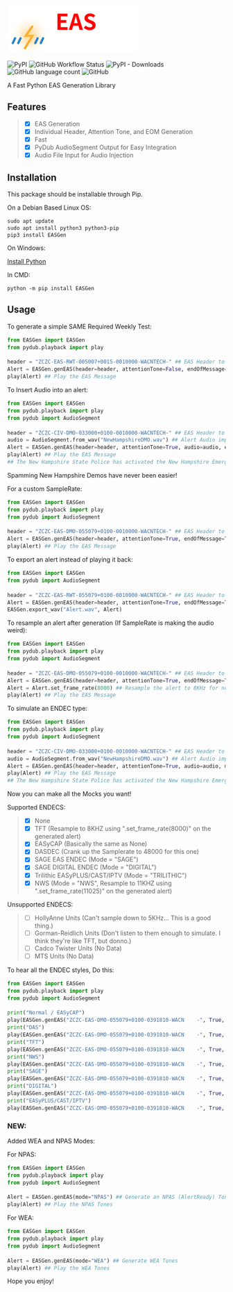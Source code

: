 ![EASGen](https://github.com/A-c0rN/EASGen/blob/main/doc/img/EASGen.png)

![PyPI](https://img.shields.io/pypi/v/EASGen?label=Version&style=flat-square) ![GitHub Workflow Status](https://img.shields.io/github/actions/workflow/status/A-c0rN/EASGen/main.yml?style=flat-square) ![PyPI - Downloads](https://img.shields.io/pypi/dm/EASGen?style=flat-square) ![GitHub language count](https://img.shields.io/github/languages/count/A-c0rN/EASGen?style=flat-square) ![GitHub](https://img.shields.io/github/license/A-c0rN/EASGen?style=flat-square)

A Fast Python EAS Generation Library

## Features
> - [x] EAS Generation 
> - [x] Individual Header, Attention Tone, and EOM Generation
> - [x] Fast
> - [x] PyDub AudioSegment Output for Easy Integration
> - [x] Audio File Input for Audio Injection

## Installation
This package should be installable through Pip.

On a Debian Based Linux OS:
```
sudo apt update
sudo apt install python3 python3-pip
pip3 install EASGen
```


On Windows:

[Install Python](https://www.python.org/downloads/)

In CMD:
```
python -m pip install EASGen
```

## Usage
To generate a simple SAME Required Weekly Test:
```python
from EASGen import EASGen
from pydub.playback import play

header = "ZCZC-EAS-RWT-005007+0015-0010000-WACNTECH-" ## EAS Header to send
Alert = EASGen.genEAS(header=header, attentionTone=False, endOfMessage=True) ## Generate an EAS SAME message with no ATTN signal, and with EOMs.
play(Alert) ## Play the EAS Message
```

To Insert Audio into an alert:
```python
from EASGen import EASGen
from pydub.playback import play
from pydub import AudioSegment

header = "ZCZC-CIV-DMO-033000+0100-0010000-WACNTECH-" ## EAS Header to send
audio = AudioSegment.from_wav("NewHampshireDMO.wav") ## Alert Audio import
Alert = EASGen.genEAS(header=header, attentionTone=True, audio=audio, endOfMessage=True) ## Generate an EAS SAME message with an ATTN signal, the imported WAV file as the audio, and with EOMs.
play(Alert) ## Play the EAS Message
## The New Hampshire State Police has activated the New Hampshire Emergency Alert System in order to conduct a practice demo. This concludes this test of the New Hampshire Emergency Alert System.
```
Spamming New Hampshire Demos have never been easier!

For a custom SampleRate:
```python
from EASGen import EASGen
from pydub.playback import play
from pydub import AudioSegment

header = "ZCZC-EAS-DMO-055079+0100-0010000-WACNTECH-" ## EAS Header to send
Alert = EASGen.genEAS(header=header, attentionTone=True, endOfMessage=True, SampleRate=48000) ## Generate an EAS SAME message with an ATTN signal, the imported WAV file as the audio, with EOMs, at a samplerate of 48KHz.
play(Alert) ## Play the EAS Message
```

To export an alert instead of playing it back:
```python
from EASGen import EASGen
from pydub import AudioSegment

header = "ZCZC-EAS-RWT-055079+0100-0010000-WACNTECH-" ## EAS Header to send
Alert = EASGen.genEAS(header=header, attentionTone=True, endOfMessage=True, SampleRate=48000) ## Generate an EAS SAME message with an ATTN signal, the imported WAV file as the audio, and with EOMs.
EASGen.export_wav("Alert.wav", Alert)
```

To resample an alert after generation (If SampleRate is making the audio weird):
```python
from EASGen import EASGen
from pydub.playback import play
from pydub import AudioSegment

header = "ZCZC-EAS-DMO-055079+0100-0010000-WACNTECH-" ## EAS Header to send
Alert = EASGen.genEAS(header=header, attentionTone=True, endOfMessage=True) ## Generate an EAS SAME message with an ATTN signal, the imported WAV file as the audio, and with EOMs.
Alert = Alert.set_frame_rate(8000) ## Resample the alert to 8KHz for no reason lol.
play(Alert) ## Play the EAS Message
```

To simulate an ENDEC type:
```python
from EASGen import EASGen
from pydub.playback import play
from pydub import AudioSegment

header = "ZCZC-CIV-DMO-033000+0100-0010000-WACNTECH-" ## EAS Header to send
audio = AudioSegment.from_wav("NewHampshireDMO.wav") ## Alert Audio import
Alert = EASGen.genEAS(header=header, attentionTone=True, audio=audio, mode="DIGITAL", endOfMessage=True) ## Generate an EAS SAME message with an ATTN signal, the imported WAV file as the audio, with EOMs, and with a SAGE DIGITAL ENDEC style.
play(Alert) ## Play the EAS Message
## The New Hampshire State Police has activated the New Hampshire Emergency Alert System in order to conduct a practice demo. This concludes this test of the New Hampshire Emergency Alert System.
```
Now you can make all the Mocks you want!

Supported ENDECS:
> - [x] None
> - [x] TFT (Resample to 8KHZ using ".set_frame_rate(8000)" on the generated alert)
> - [x] EASyCAP (Basically the same as None)
> - [x] DASDEC (Crank up the Samplerate to 48000 for this one)
> - [x] SAGE EAS ENDEC (Mode = "SAGE")
> - [x] SAGE DIGITAL ENDEC (Mode = "DIGITAL")
> - [x] Trilithic EASyPLUS/CAST/IPTV (Mode = "TRILITHIC")
> - [x] NWS (Mode = "NWS", Resample to 11KHZ using ".set_frame_rate(11025)" on the generated alert)

Unsupported ENDECS:
> - [ ] HollyAnne Units (Can't sample down to 5KHz... This is a good thing.)
> - [ ] Gorman-Reidlich Units (Don't listen to them enough to simulate. I think they're like TFT, but donno.)
> - [ ] Cadco Twister Units (No Data)
> - [ ] MTS Units (No Data)


To hear all the ENDEC styles, Do this:
```python
from EASGen import EASGen
from pydub.playback import play
from pydub import AudioSegment

print("Normal / EASyCAP")
play(EASGen.genEAS("ZCZC-EAS-DMO-055079+0100-0391810-WACN    -", True, True, AudioSegment.empty(), "", 24000))
print("DAS")
play(EASGen.genEAS("ZCZC-EAS-DMO-055079+0100-0391810-WACN    -", True, True, AudioSegment.empty(), "", 48000))
print("TFT")
play(EASGen.genEAS("ZCZC-EAS-DMO-055079+0100-0391810-WACN    -", True, True, AudioSegment.empty(), "", 24000).set_frame_rate(8000))
print("NWS")
play(EASGen.genEAS("ZCZC-EAS-DMO-055079+0100-0391810-WACN    -", True, True, AudioSegment.empty(), "NWS", 24000).set_frame_rate(11025))
print("SAGE")
play(EASGen.genEAS("ZCZC-EAS-DMO-055079+0100-0391810-WACN    -", True, True, AudioSegment.empty(), "SAGE", 24000))
print("DIGITAL")
play(EASGen.genEAS("ZCZC-EAS-DMO-055079+0100-0391810-WACN    -", True, True, AudioSegment.empty(), "DIGITAL", 24000))
print("EASyPLUS/CAST/IPTV")
play(EASGen.genEAS("ZCZC-EAS-DMO-055079+0100-0391810-WACN    -", True, True, AudioSegment.empty(), "TRILITHIC", 24000))
```

### NEW:
Added WEA and NPAS Modes:

For NPAS:
```python
from EASGen import EASGen
from pydub.playback import play
from pydub import AudioSegment

Alert = EASGen.genEAS(mode="NPAS") ## Generate an NPAS (AlertReady) Tone
play(Alert) ## Play the NPAS Tones
```

For WEA:
```python
from EASGen import EASGen
from pydub.playback import play
from pydub import AudioSegment

Alert = EASGen.genEAS(mode="WEA") ## Generate WEA Tones
play(Alert) ## Play the WEA Tones
```

Hope you enjoy!
